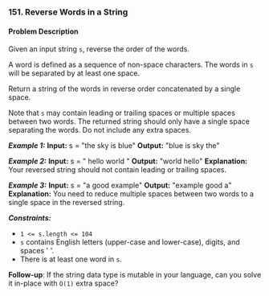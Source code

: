 ### 151. Reverse Words in a String

#### Problem Description

Given an input string `s`, reverse the order of the words.

A word is defined as a sequence of non-space characters. The words in `s` will be separated by at least one space.

Return a string of the words in reverse order concatenated by a single space.

Note that `s` may contain leading or trailing spaces or multiple spaces between two words. The returned string should only have a single space separating the words. Do not include any extra spaces.

***Example 1:*** 
**Input:**  s = "the sky is blue"
**Output:**  "blue is sky the"

***Example 2:*** 
**Input:**  s = "  hello world  "
**Output:**  "world hello"
**Explanation:** Your reversed string should not contain leading or trailing spaces.

***Example 3:*** 
**Input:**  s = "a good   example"
**Output:**  "example good a"
**Explanation:** You need to reduce multiple spaces between two words to a single space in the reversed string.
 
***Constraints:*** 
- `1 <= s.length <= 104`
- `s` contains English letters (upper-case and lower-case), digits, and spaces ' '.
- There is at least one word in `s`.
 
**Follow-up**: If the string data type is mutable in your language, can you solve it in-place with `O(1)` extra space?